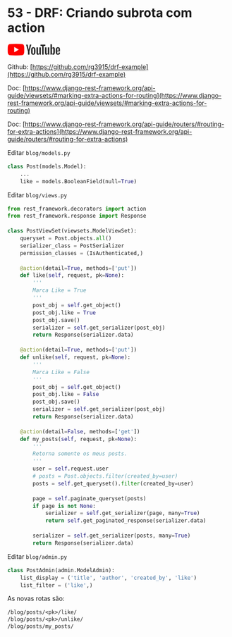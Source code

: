 # 53 - DRF: Criando subrota com action

<a href="">
    <img src="../.gitbook/assets/youtube.png">
</a>

Github: [https://github.com/rg3915/drf-example](https://github.com/rg3915/drf-example)

Doc: [https://www.django-rest-framework.org/api-guide/viewsets/#marking-extra-actions-for-routing](https://www.django-rest-framework.org/api-guide/viewsets/#marking-extra-actions-for-routing)

Doc: [https://www.django-rest-framework.org/api-guide/routers/#routing-for-extra-actions](https://www.django-rest-framework.org/api-guide/routers/#routing-for-extra-actions)


Editar `blog/models.py`

```python
class Post(models.Model):
    ...
    like = models.BooleanField(null=True)
```

Editar `blog/views.py`

```python
from rest_framework.decorators import action
from rest_framework.response import Response

class PostViewSet(viewsets.ModelViewSet):
    queryset = Post.objects.all()
    serializer_class = PostSerializer
    permission_classes = (IsAuthenticated,)

    @action(detail=True, methods=['put'])
    def like(self, request, pk=None):
        '''
        Marca Like = True
        '''
        post_obj = self.get_object()
        post_obj.like = True
        post_obj.save()
        serializer = self.get_serializer(post_obj)
        return Response(serializer.data)

    @action(detail=True, methods=['put'])
    def unlike(self, request, pk=None):
        '''
        Marca Like = False
        '''
        post_obj = self.get_object()
        post_obj.like = False
        post_obj.save()
        serializer = self.get_serializer(post_obj)
        return Response(serializer.data)

    @action(detail=False, methods=['get'])
    def my_posts(self, request, pk=None):
        '''
        Retorna somente os meus posts.
        '''
        user = self.request.user
        # posts = Post.objects.filter(created_by=user)
        posts = self.get_queryset().filter(created_by=user)

        page = self.paginate_queryset(posts)
        if page is not None:
            serializer = self.get_serializer(page, many=True)
            return self.get_paginated_response(serializer.data)

        serializer = self.get_serializer(posts, many=True)
        return Response(serializer.data)
```

Editar `blog/admin.py`

```python
class PostAdmin(admin.ModelAdmin):
    list_display = ('title', 'author', 'created_by', 'like')
    list_filter = ('like',)
```

As novas rotas são:

```
/blog/posts/<pk>/like/
/blog/posts/<pk>/unlike/
/blog/posts/my_posts/
```
